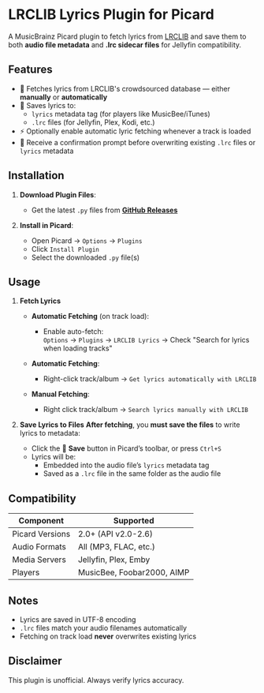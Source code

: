 # LRCLIB Lyrics Plugin for Picard

A MusicBrainz Picard plugin to fetch lyrics from [LRCLIB](https://lrclib.net) and save them to both **audio file metadata** and **.lrc sidecar files** for Jellyfin compatibility.


## Features
- 🎵 Fetches lyrics from LRCLIB's crowdsourced database — either **manually** or **automatically**
- 💾 Saves lyrics to:
  - `lyrics` metadata tag (for players like MusicBee/iTunes)
  - `.lrc` files (for Jellyfin, Plex, Kodi, etc.)
- ⚡ Optionally enable automatic lyric fetching whenever a track is loaded
- 🚫 Receive a confirmation prompt before overwriting existing `.lrc` files or `lyrics` metadata

## Installation
1. **Download Plugin Files**:
   - Get the latest `.py` files from [**GitHub Releases**](https://raw.githubusercontent.com/izaz4141/picard-lrclib/refs/heads/main/lrcget.py)
   
2. **Install in Picard**:
   - Open Picard → `Options` → `Plugins`
   - Click `Install Plugin` 
   - Select the downloaded `.py` file(s)

## Usage
1. **Fetch Lyrics**  
   - **Automatic Fetching** (on track load):
     - Enable auto-fetch:  
       `Options` → `Plugins` → `LRCLIB Lyrics` → Check "Search for lyrics when loading tracks"

   - **Automatic Fetching**:  
     - Right-click track/album → `Get lyrics automatically with LRCLIB`
     
   - **Manual Fetching**:
     - Right click track/album → `Search lyrics manually with LRCLIB`


2. **Save Lyrics to Files**
   **After fetching**, you **must save the files** to write lyrics to metadata:  
   - Click the 💾 **Save** button in Picard’s toolbar, or press `Ctrl+S`  
   - Lyrics will be:  
     - Embedded into the audio file’s `lyrics` metadata tag  
     - Saved as a `.lrc` file in the same folder as the audio file

## Compatibility
| Component           | Supported          |
|---------------------|--------------------|
| Picard Versions     | 2.0+ (API v2.0-2.6)|
| Audio Formats       | All (MP3, FLAC, etc.) |
| Media Servers       | Jellyfin, Plex, Emby |
| Players             | MusicBee, Foobar2000, AIMP |

## Notes
- Lyrics are saved in UTF-8 encoding
- `.lrc` files match your audio filenames automatically
- Fetching on track load **never** overwrites existing lyrics

## Disclaimer
This plugin is unofficial. Always verify lyrics accuracy.
